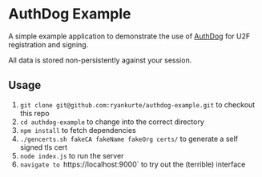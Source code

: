 # AuthDog Example

A simple example application to demonstrate the use of [AuthDog](ryankurte/authdog) for U2F registration and signing.  

All data is stored non-persistently against your session.  

## Usage

1. `git clone git@github.com:ryankurte/authdog-example.git` to checkout this repo
2. `cd authdog-example` to change into the correct directory
3. `npm install` to fetch dependencies
4. `./gencerts.sh fakeCA fakeName fakeOrg certs/` to generate a self signed tls cert
5. `node index.js` to run the server
6. `navigate to `https://localhost:9000` to try out the (terrible) interface

